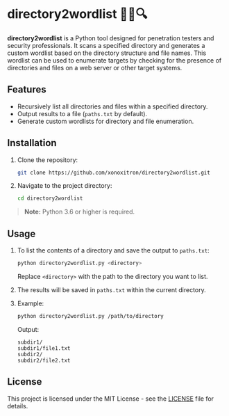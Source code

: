 # directory2wordlist 🚀📂🔍

**directory2wordlist** is a Python tool designed for penetration testers and security professionals. It scans a specified directory and generates a custom wordlist based on the directory structure and file names. This wordlist can be used to enumerate targets by checking for the presence of directories and files on a web server or other target systems.

## Features

- Recursively list all directories and files within a specified directory.
- Output results to a file (`paths.txt` by default).
- Generate custom wordlists for directory and file enumeration.

## Installation

1. Clone the repository:

   ```bash
   git clone https://github.com/xonoxitron/directory2wordlist.git
   ```

2. Navigate to the project directory:

   ```bash
   cd directory2wordlist
   ```

> **Note:** Python 3.6 or higher is required.

## Usage

1. To list the contents of a directory and save the output to `paths.txt`:

   ```bash
   python directory2wordlist.py <directory>
   ```

   Replace `<directory>` with the path to the directory you want to list.

2. The results will be saved in `paths.txt` within the current directory.

3. Example:

   ```bash
   python directory2wordlist.py /path/to/directory
   ```

   Output:

   ```plaintext
   subdir1/
   subdir1/file1.txt
   subdir2/
   subdir2/file2.txt
   ```

## License

This project is licensed under the MIT License - see the [LICENSE](LICENSE) file for details.
